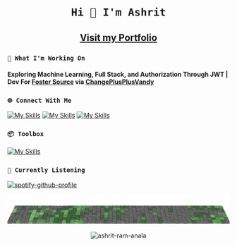 # <h1 align="center">``` Hi 👋 I'm Ashrit ```</h1>

<h2 align="center"><a href = "https://ashrit.vercel.app/portfolio" align="center">Visit my Portfolio</a></h2>

### ```🤔 What I'm Working On ```

<h4>Exploring Machine Learning, Full Stack, and Authorization Through JWT | Dev For <a href="https://fostersource.org/">Foster Source</a> via <a href="https://github.com/ChangePlusPlusVandy">ChangePlusPlusVandy</a> </h3>

### ```🌐 Connect With Me ```

[![My Skills](https://skillicons.dev/icons?i=linkedin)](https://www.linkedin.com/in/ashritramanala/)
[![My Skills](https://skillicons.dev/icons?i=gmail)](mailto:ashritramanala@yahoo.com)
[![My Skills](https://skillicons.dev/icons?i=devto)](https://ashrit-portfolio.vercel.app/)

### ```📦 Toolbox ``` 

[![My Skills](https://skillicons.dev/icons?i=js,ts,java,python,r,react,nextjs,nodejs,express,vite,spring,flask,mongodb,firebase,postgres,docker,sklearn,tailwind,jest,postman,git,vercel,figma)](https://skillicons.dev)

### ```🎷 Currently Listening ```

[![spotify-github-profile](https://spotify-github-profile.kittinanx.com/api/view?uid=h63k3lvoyne3svlb3fnxgzmoc&cover_image=true&theme=natemoo-re&show_offline=true&background_color=000000&interchange=false&bar_color=39db54&bar_color_cover=true)](https://spotify-github-profile.kittinanx.com/api/view?uid=h63k3lvoyne3svlb3fnxgzmoc&redirect=true)

![](https://raw.githubusercontent.com/ashrit-ram-anala/ashrit-ram-anala/output/output.png)

<p align="center"> <img src="https://komarev.com/ghpvc/?username=ashrit-ram-anala" alt="ashrit-ram-anala" /></p>
